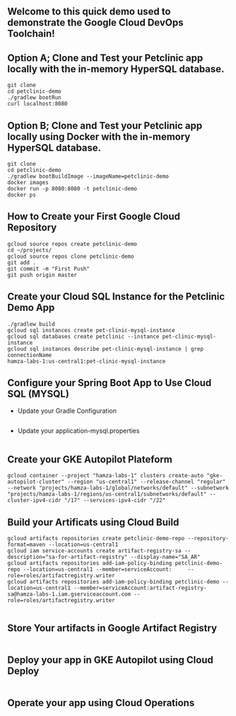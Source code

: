 ## Welcome to this quick demo used to demonstrate the Google Cloud DevOps Toolchain! 


## Option A; Clone and Test your Petclinic app locally with the in-memory HyperSQL database.
```
git clone 
cd petclinic-demo
./gradlew bootRun
curl localhost:8080
```
## Option B; Clone and Test your Petclinic app locally using Docker with the in-memory HyperSQL database.
```
git clone 
cd petclinic-demo
./gradlew bootBuildImage --imageName=petclinic-demo
docker images 
docker run -p 8080:8080 -t petclinic-demo
docker ps 
```

## How to Create your First Google Cloud Repository
```
gcloud source repos create petclinic-demo
cd ~/projects/
gcloud source repos clone petclinic-demo
git add .
git commit -m "First Push"
git push origin master
```

## Create your Cloud SQL Instance for the Petclinic Demo App
```
./gradlew build
gcloud sql instances create pet-clinic-mysql-instance
gcloud sql databases create petclinic --instance pet-clinic-mysql-instance
gcloud sql instances describe pet-clinic-mysql-instance | grep connectionName
hamza-labs-1:us-central1:pet-clinic-mysql-instance
```

## Configure your Spring Boot App to Use Cloud SQL (MYSQL)
- Update your Gradle Configuration 
```

```

- Update your application-mysql.properties
```

```

## Create your GKE Autopilot Plateform 
```
gcloud container --project "hamza-labs-1" clusters create-auto "gke-autopilot-cluster" --region "us-central1" --release-channel "regular" --network "projects/hamza-labs-1/global/networks/default" --subnetwork "projects/hamza-labs-1/regions/us-central1/subnetworks/default" --cluster-ipv4-cidr "/17" --services-ipv4-cidr "/22"
```

## Build your Artificats using Cloud Build 
```
gcloud artifacts repositories create petclinic-demo-repo --repository-format=maven --location=us-central1
gcloud iam service-accounts create artifact-registry-sa --description="sa-for-artifact-registry" --display-name="SA_AR"
gcloud artifacts repositories add-iam-policy-binding petclinic-demo-repo --location=us-central1 --member=serviceAccount: 	 --role=roles/artifactregistry.writer
gcloud artifacts repositories add-iam-policy-binding petclinic-demo --location=us-central1 --member=serviceAccount:artifact-registry-sa@hamza-labs-1.iam.gserviceaccount.com --role=roles/artifactregistry.writer


```

## Store Your artifacts in Google Artifact Registry 
```
```

## Deploy your app in GKE Autopilot using Cloud Deploy
```
```

## Operate your app using Cloud Operations
```
```
